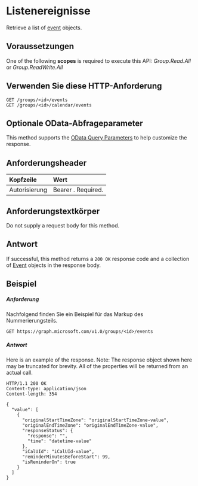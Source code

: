 # <a name="list-events"></a>Listenereignisse

Retrieve a list of [event](../resources/event.md) objects.
## <a name="prerequisites"></a>Voraussetzungen
One of the following **scopes** is required to execute this API: _Group.Read.All_ or _Group.ReadWrite.All_
## <a name="http-request"></a>Verwenden Sie diese HTTP-Anforderung
<!-- { "blockType": "ignored" } -->
```http
GET /groups/<id>/events
GET /groups/<id>/calendar/events
```
## <a name="optional-query-parameters"></a>Optionale OData-Abfrageparameter
This method supports the [OData Query Parameters](http://graph.microsoft.io/docs/overview/query_parameters) to help customize the response.
## <a name="request-headers"></a>Anforderungsheader
| Kopfzeile       | Wert |
|:---------------|:--------|
| Autorisierung  | Bearer <token>. Required.  |

## <a name="request-body"></a>Anforderungstextkörper
Do not supply a request body for this method.
## <a name="response"></a>Antwort
If successful, this method returns a `200 OK` response code and a collection of [Event](../resources/event.md) objects in the response body.
## <a name="example"></a>Beispiel
##### <a name="request"></a>Anforderung
Nachfolgend finden Sie ein Beispiel für das Markup des Nummerierungsteils.
<!-- {
  "blockType": "request",
  "name": "get_events"
}-->
```http
GET https://graph.microsoft.com/v1.0/groups/<id>/events
```
##### <a name="response"></a>Antwort
Here is an example of the response. Note: The response object shown here may be truncated for brevity. All of the properties will be returned from an actual call.
<!-- {
  "blockType": "response",
  "truncated": true,
  "@odata.type": "microsoft.graph.event",
  "isCollection": true
} -->
```http
HTTP/1.1 200 OK
Content-type: application/json
Content-length: 354

{
  "value": [
    {
      "originalStartTimeZone": "originalStartTimeZone-value",
      "originalEndTimeZone": "originalEndTimeZone-value",
      "responseStatus": {
        "response": "",
        "time": "datetime-value"
      },
      "iCalUId": "iCalUId-value",
      "reminderMinutesBeforeStart": 99,
      "isReminderOn": true
    }
  ]
}
```

<!-- uuid: 8fcb5dbc-d5aa-4681-8e31-b001d5168d79
2015-10-25 14:57:30 UTC -->
<!-- {
  "type": "#page.annotation",
  "description": "List events",
  "keywords": "",
  "section": "documentation",
  "tocPath": ""
}-->
